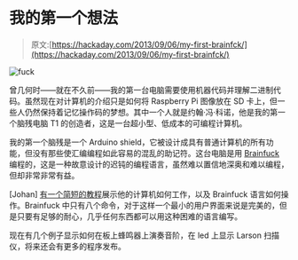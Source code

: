 # 我的第一个想法

> 原文:[https://hackaday.com/2013/09/06/my-first-brainfck/](https://hackaday.com/2013/09/06/my-first-brainfck/)

![fuck](../Images/fbb7ffa1bf6d066b469e67d04278de9d.png)

曾几何时——就在不久前——我的第一台电脑需要使用机器代码并理解二进制代码。虽然现在对计算机的介绍只是如何将 Raspberry Pi 图像放在 SD 卡上，但一些人仍然保持着记忆操作码的梦想。其中一个人就是约翰·冯·科诺，他是我的第一个脑残电脑 T1 的创造者，这是一台超小型、低成本的可编程计算机。

我的第一个脑残是一个 Arduino shield，它被设计成具有普通计算机的所有功能，但没有那些使汇编编程如此容易的混乱的助记符。这台电脑是用 [Brainfuck](http://en.wikipedia.org/wiki/Brainfuck) 编程的，这是一种故意设计的迟钝的编程语言，虽然难以置信地深奥和难以编程，但却非常非常有益。

[Johan] [有一个简短的教程](http://vonkonow.com/wordpress/2013/09/master-my-first-brainfuck/)展示他的计算机如何工作，以及 Brainfuck 语言如何操作。Brainfuck 中只有八个命令，对于这样一个最小的用户界面来说是完美的，但是只要有足够的耐心，几乎任何东西都可以用这种困难的语言编写。

现在有几个例子显示如何在板上蜂鸣器上演奏音阶，在 led 上显示 Larson 扫描仪，将来还会有更多的程序发布。